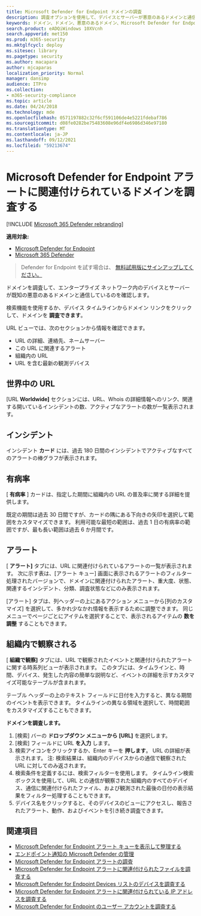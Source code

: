 ```yaml
---
title: Microsoft Defender for Endpoint ドメインの調査
description: 調査オプションを使用して、デバイスとサーバーが悪意のあるドメインと通信しているのを確認します。
keywords: ドメイン、ドメイン、悪意のあるドメイン、Microsoft Defender for Endpoint、アラート、URL を調査する
search.product: eADQiWindows 10XVcnh
search.appverid: met150
ms.prod: m365-security
ms.mktglfcycl: deploy
ms.sitesec: library
ms.pagetype: security
ms.author: macapara
author: mjcaparas
localization_priority: Normal
manager: dansimp
audience: ITPro
ms.collection:
- m365-security-compliance
ms.topic: article
ms.date: 04/24/2018
ms.technology: mde
ms.openlocfilehash: 0571197882c32f6cf591106de4e5221fdebaf786
ms.sourcegitcommit: d08fe0282be75483608e96df4e6986d346e97180
ms.translationtype: MT
ms.contentlocale: ja-JP
ms.lasthandoff: 09/12/2021
ms.locfileid: "59213674"
---
```

# <a name="investigate-a-domain-associated-with-a-microsoft-defender-for-endpoint-alert"></a>Microsoft Defender for Endpoint アラートに関連付けられているドメインを調査する

[!INCLUDE [Microsoft 365 Defender rebranding](../../includes/microsoft-defender.md)]


**適用対象:**
- [Microsoft Defender for Endpoint](https://go.microsoft.com/fwlink/p/?linkid=2154037)
- [Microsoft 365 Defender](https://go.microsoft.com/fwlink/?linkid=2118804)

> Defender for Endpoint を試す場合は、 [無料試用版にサインアップしてください。](https://signup.microsoft.com/create-account/signup?products=7f379fee-c4f9-4278-b0a1-e4c8c2fcdf7e&ru=https://aka.ms/MDEp2OpenTrial?ocid=docs-wdatp-investigatedomain-abovefoldlink)

ドメインを調査して、エンタープライズ ネットワーク内のデバイスとサーバーが既知の悪意のあるドメインと通信しているのを確認します。

検索機能を使用するか、デバイス タイムラインからドメイン リンクをクリックして、ドメインを **調査できます**。

URL ビューでは、次のセクションから情報を確認できます。

- URL の詳細、連絡先、ネームサーバー
- この URL に関連するアラート 
- 組織内の URL
- URL を含む最新の観測デバイス

## <a name="url-worldwide"></a>世界中の URL

[URL **Worldwide]** セクションには、URL、Whois の詳細情報へのリンク、関連する開いているインシデントの数、アクティブなアラートの数が一覧表示されます。

## <a name="incident"></a>インシデント

インシデント **カード** には、過去 180 日間のインシデントでアクティブなすべてのアラートの棒グラフが表示されます。

## <a name="prevalence"></a>有病率

[ **有病率** ] カードは、指定した期間に組織内の URL の普及率に関する詳細を提供します。

既定の期間は過去 30 日間ですが、カードの隅にある下向きの矢印を選択して範囲をカスタマイズできます。 利用可能な最短の範囲は、過去 1 日の有病率の範囲ですが、最も長い範囲は過去 6 か月間です。

## <a name="alerts"></a>アラート

[ **アラート]** タブには、URL に関連付けられているアラートの一覧が表示されます。 次に示す表は、[アラート キュー] 画面に表示されるアラートのフィルター処理されたバージョンで、ドメインに関連付けられたアラート、重大度、状態、関連するインシデント、分類、調査状態などにのみ表示されます。

[アラート] タブは、列ヘッダーの上にあるアクション メニューから[列のカスタマイズ] を選択して、多かれ少なかれ情報を表示するために調整できます。 同じメニューでページごとにアイテムを選択することで、表示されるアイテムの **数を調整** することもできます。

## <a name="observed-in-organization"></a>組織内で観察される

[ **組織で観察]** タブには、URL で観察されたイベントと関連付けられたアラートに関する時系列ビューが表示されます。 このタブには、タイムラインと、時間、デバイス、発生した内容の簡単な説明など、イベントの詳細を示すカスタマイズ可能なテーブルが含まれます。 

テーブル ヘッダーの上のテキスト フィールドに日付を入力すると、異なる期間のイベントを表示できます。 タイムラインの異なる領域を選択して、時間範囲をカスタマイズすることもできます。

**ドメインを調査します。**

1. [検索] バーの **ドロップダウン メニューから** **[URL]** を選択します。
2. [検索] フィールドに URL **を入力** します。
3. 検索アイコンをクリックするか、Enter キーを **押します**。 URL の詳細が表示されます。 注: 検索結果は、組織内のデバイスからの通信で観察された URL に対してのみ返されます。
4. 検索条件を定義するには、検索フィルターを使用します。 タイムライン検索ボックスを使用して、URL との通信が観察された組織内のすべてのデバイス、通信に関連付けられたファイル、および観測された最後の日付の表示結果をフィルター処理することもできます。
5. デバイス名をクリックすると、そのデバイスのビューにアクセスし、報告されたアラート、動作、およびイベントを引き続き調査できます。

## <a name="related-topics"></a>関連項目
- [Microsoft Defender for Endpoint アラート キューを表示して整理する](alerts-queue.md)
- [エンドポイント通知の Microsoft Defender の管理](manage-alerts.md)
- [Microsoft Defender for Endpoint アラートの調査](investigate-alerts.md)
- [Microsoft Defender for Endpoint アラートに関連付けられたファイルを調査する](investigate-files.md)
- [Microsoft Defender for Endpoint Devices リストのデバイスを調査する](investigate-machines.md)
- [Microsoft Defender for Endpoint アラートに関連付けられている IP アドレスを調査する](investigate-ip.md)
- [Microsoft Defender for Endpoint のユーザー アカウントを調査する](investigate-user.md)
